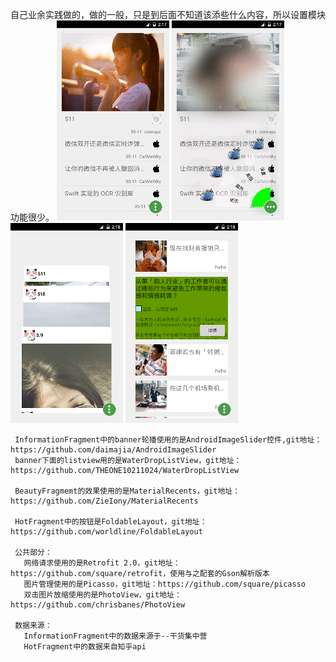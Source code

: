 
 自己业余实践做的，做的一般，只是到后面不知道该添些什么内容，所以设置模块功能很少。
  ![image](https://github.com/liu35fly/InformationClient/blob/master/src1.png)
   ![image](https://github.com/liu35fly/InformationClient/blob/master//src2.png)
    ![image](https://github.com/liu35fly/InformationClient/blob/master//src3.png)
     ![image](https://github.com/liu35fly/InformationClient/blob/master//src4.png)
     
     InformationFragment中的banner轮播使用的是AndroidImageSlider控件,git地址：https://github.com/daimajia/AndroidImageSlider
     banner下面的listview用的是WaterDropListView，git地址：https://github.com/THEONE10211024/WaterDropListView
     
     BeautyFragmemt的效果使用的是MaterialRecents，git地址：https://github.com/ZieIony/MaterialRecents
     
     HotFragment中的按钮是FoldableLayout，git地址：https://github.com/worldline/FoldableLayout
     
     公共部分：
       网络请求使用的是Retrofit 2.0，git地址：https://github.com/square/retrofit，使用与之配套的Gson解析版本
       图片管理使用的是Picasso，git地址：https://github.com/square/picasso
       双击图片放缩使用的是PhotoView，git地址：https://github.com/chrisbanes/PhotoView
     
     数据来源：
       InformationFragment中的数据来源于--干货集中营
       HotFragment中的数据来自知乎api

